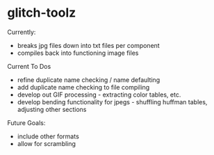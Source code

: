 # glitch-toolz

Currently: 
* breaks jpg files down into txt files per component 
* compiles back into functioning image files

Current To Dos
* refine duplicate name checking / name defaulting
* add duplicate name checking to file compiling
* develop out GIF processing - extracting color tables, etc.
* develop bending functionality for jpegs - shuffling huffman tables, adjusting other sections

Future Goals:
* include other formats
* allow for scrambling

